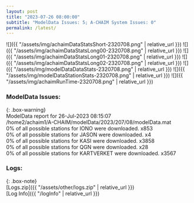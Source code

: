 ```yaml
---
layout: post
title: "2023-07-26 08:00:00"
subtitle: "ModelData Issues: 5; A-CHAIM System Issues: 0"
permalink: /latest/
---
```


![]({{ "/assets/img/achaimDataStatsShort-2320708.png" | relative_url }})
![]({{ "/assets/img/achaimDataStatsLong00-2320708.png" | relative_url }})
![]({{ "/assets/img/achaimDataStatsLong01-2320708.png" | relative_url }})
![]({{ "/assets/img/achaimDataStatsLong02-2320708.png" | relative_url }})
![]({{ "/assets/img/modelDataDataStats-2320708.png" | relative_url }})
![]({{ "/assets/img/modelDataStationStats-2320708.png" | relative_url }})
![]({{ "/assets/img/achaimRunTime-2320708.png" | relative_url }})


### ModelData Issues:  
  
{: .box-warning}  
 ModelData report for 26-Jul-2023 08:15:07   
 /home2/achaim1/A-CHAIM/modelData/2023/207/08/modelData.mat   
 0% of all possible stations for IONO were downloaded. x853   
 0% of all possible stations for JASON were downloaded. x4   
 0% of all possible stations for KASI were downloaded. x3858   
 0% of all possible stations for QGN were downloaded. x28   
 0% of all possible stations for KARTVERKET were downloaded. x3567   
  


### Logs:  
  
{: .box-note}  
[Logs.zip]({{ "/assets/other/logs.zip" | relative_url }})  
[Log Info]({{ "/logInfo" | relative_url }})  
